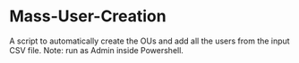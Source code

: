 # Mass-User-Creation
A script to automatically create the OUs and add all the users from the input CSV file. Note: run as Admin inside Powershell.
